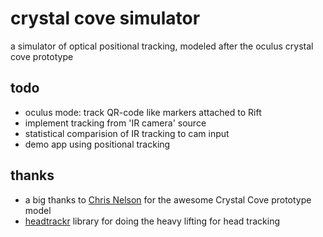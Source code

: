 # crystal cove simulator

a simulator of optical positional tracking, modeled after the oculus crystal cove prototype

## todo

* oculus mode: track QR-code like markers attached to Rift
* implement tracking from 'IR camera' source
* statistical comparision of IR tracking to cam input
* demo app using positional tracking

## thanks

* a big thanks to [Chris Nelson](http://crunchymetal.carbonmade.com) for the awesome Crystal Cove prototype model
* [headtrackr](https://github.com/auduno/headtrackr/) library for doing the heavy lifting for head tracking